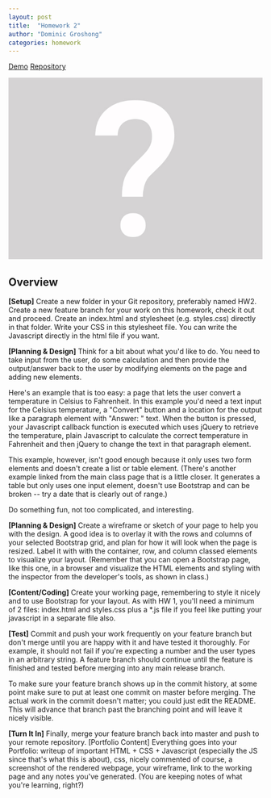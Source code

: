 ```yaml
---
layout: post
title:  "Homework 2"
author: "Dominic Groshong"
categories: homework
---
```

<a href="\HW2\index.html" class="btn">Demo</a>
<a href="https://github.com/xzonos/xzonos.github.io/tree/master/HW2" class="btn" target="_blank_">Repository</a>

<!-- This image gets pulled into the blog post page. Purposefully hidden on the actual blog page. -->
<div class="hide">
	<img alt="Assignment Teaser Image" src="/assets/imgs/assignTeaser.jpg">
</div>

Overview
------

**[Setup]** Create a new folder in your Git repository, preferably named HW2. Create a new feature branch for your work on this homework, check it out and proceed. Create an index.html and stylesheet (e.g. styles.css) directly in that folder. Write your CSS in this stylesheet file. You can write the Javascript directly in the html file if you want.

**[Planning & Design]** Think for a bit about what you'd like to do. You need to take input from the user, do some calculation and then provide the output/answer back to the user by modifying elements on the page and adding new elements.

Here's an example that is too easy: a page that lets the user convert a temperature in Celsius to Fahrenheit. In this example you'd need a text input for the Celsius temperature, a "Convert" button and a location for the output like a paragraph element with "Answer: " text. When the button is pressed, your Javascript callback function is executed which uses jQuery to retrieve the temperature, plain Javascript to calculate the correct temperature in Fahrenheit and then jQuery to change the text in that paragraph element.

This example, however, isn't good enough because it only uses two form elements and doesn't create a list or table element. (There's another example linked from the main class page that is a little closer. It generates a table but only uses one input element, doesn't use Bootstrap and can be broken -- try a date that is clearly out of range.)

Do something fun, not too complicated, and interesting.

**[Planning & Design]** Create a wireframe or sketch of your page to help you with the design. A good idea is to overlay it with the rows and columns of your selected Bootstrap grid, and plan for how it will look when the page is resized. Label it with with the container, row, and column classed elements to visualize your layout. (Remember that you can open a Bootstrap page, like this one, in a browser and visualize the HTML elements and styling with the inspector from the developer's tools, as shown in class.)

**[Content/Coding]** Create your working page, remembering to style it nicely and to use Bootstrap for your layout. As with HW 1, you'll need a minimum of 2 files: index.html and styles.css plus a *.js file if you feel like putting your javascript in a separate file also.

**[Test]** Commit and push your work frequently on your feature branch but don't merge until you are happy with it and have tested it thoroughly. For example, it should not fail if you're expecting a number and the user types in an arbitrary string. A feature branch should continue until the feature is finished and tested before merging into any main release branch.

To make sure your feature branch shows up in the commit history, at some point make sure to put at least one commit on master before merging. The actual work in the commit doesn't matter; you could just edit the README. This will advance that branch past the branching point and will leave it nicely visible.

**[Turn It In]** Finally, merge your feature branch back into master and push to your remote repository.
[Portfolio Content] Everything goes into your Portfolio: writeup of important HTML + CSS + Javascript (especially the JS since that's what this is about), css, nicely commented of course, a screenshot of the rendered webpage, your wireframe, link to the working page and any notes you've generated. (You are keeping notes of what you're learning, right?)
